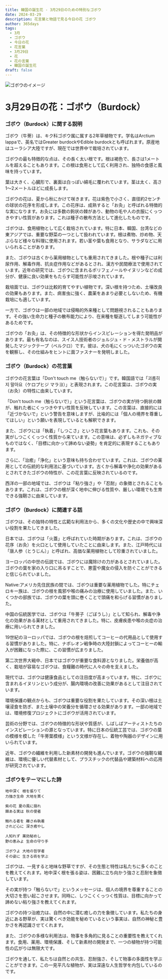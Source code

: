```yaml
---
title: 韓国の誕生花 - 3月29日のための特別なゴボウ
date: 2024-03-29
description: 花言葉と物語で見る今日の花 ゴボウ
author: 365days
tags:
  - 3月
  - ゴボウ
  - 今日の花
  - 花言葉
  - 3月29日
  - 花
  - 花の言葉
  - 韓国の誕生花
draft: false
---
```



![ゴボウのイメージ](https://cdn.pixabay.com/photo/2020/12/15/14/21/burdock-5833799_960_720.jpg#center#center)


# 3月29日の花：ゴボウ（Burdock）

### ゴボウ（Burdock）に関する説明

ゴボウ（牛蒡）は、キク科ゴボウ属に属する2年草植物です。学名はArctium lappaで、英名ではGreater burdockやEdible burdockとも呼ばれます。原産地はユーラシア大陸ですが、現在では世界中で栽培されています。

ゴボウの最も特徴的な点は、その長く太い根です。根は褐色で、長さは1メートルを超えることもあります。この根は食用として広く利用され、独特の食感と風味を持っています。

葉は大きく、心臓形で、裏面は白っぽい綿毛に覆われています。茎は太く、高さ1〜2メートルほどに成長します。

ゴボウの花は、夏から秋にかけて咲きます。花は紫色で小さく、直径約2センチの球状の花序を形成します。この花序は、成熟すると「お灸」と呼ばれる特徴的な実になります。お灸には多数の鉤状の棘があり、動物の毛や人の衣服にくっつきやすい性質があります。これは種子の散布方法として進化したものです。

ゴボウは、食用植物として広く栽培されています。特に日本、韓国、台湾などの東アジアでは、重要な野菜の一つとして扱われています。根は煮物、炒め物、天ぷらなど様々な料理に使用されます。若い茎や葉も食用となり、サラダなどに用いられることがあります。

また、ゴボウは古くから薬用植物としても重用されてきました。根や種子には利尿作用、解毒作用、抗炎症作用などがあるとされ、漢方や民間療法で使用されています。近年の研究では、ゴボウに含まれるポリフェノールやイヌリンなどの成分が、健康に良い効果をもたらす可能性が示唆されています。

栽培面では、ゴボウは比較的育てやすい植物です。深い根を持つため、土壌改良の効果もあります。また、病害虫に強く、農薬をあまり必要としないため、有機栽培にも適しています。

一方で、ゴボウは一部の地域では侵略的外来種として問題視されることもあります。その強い生命力と種子の散布能力により、在来種を駆逐してしまう可能性があるためです。

ゴボウの「お灸」は、その特徴的な形状からインスピレーションを得た発明品があります。最も有名なのは、スイス人技術者のジョルジュ・ド・メストラルが開発したマジックテープ（ベルクロ）です。彼は、犬の毛にくっついたゴボウの実を観察し、その仕組みをヒントに面ファスナーを発明しました。

### ゴボウ（Burdock）の花言葉

ゴボウの花言葉は「Don't touch me（触らないで）」です。韓国語では「괴롭히지 말아요（ケロプヒジ マラヨ）」と表現されます。この花言葉は、ゴボウの実（お灸）の特性に由来しています。

「Don't touch me（触らないで）」という花言葉は、ゴボウの実が持つ鉤状の棘が、触れた者にくっつきやすい性質を反映しています。この言葉は、直接的には「近づかないで」という警告を意味しますが、比喩的には「個人の境界を尊重してほしい」という願いを表現しているとも解釈できます。

また、ゴボウには「執着」「しつこさ」という花言葉もあります。これも、その実がしつこくくっつく性質から来ています。この意味は、必ずしもネガティブなものではなく、「目標に向かって諦めない姿勢」を肯定的に表現することもあります。

さらに、「治癒」「浄化」という意味も持ち合わせています。これは、ゴボウの薬用としての伝統的な利用法に基づいています。古くから解毒や浄化の効果があるとされてきたゴボウの特性が、この花言葉に反映されているのです。

西洋の一部の地域では、ゴボウは「粘り強さ」や「忍耐」の象徴とされることもあります。これは、ゴボウの根が深く地中に伸びる性質や、厳しい環境でも生育できる強靭さに由来しています。

### ゴボウ（Burdock）に関連する話

ゴボウは、その独特の特性と広範な利用法から、多くの文化や歴史の中で興味深い役割を果たしてきました。

日本では、ゴボウは「火蓋」と呼ばれていた時期があります。これは、ゴボウの花序（お灸）を火口として使用していたことに由来します。また、江戸時代には「唐人参（とうじん）」と呼ばれ、高価な薬用植物として珍重されていました。

ヨーロッパの中世の伝説では、ゴボウには魔除けの力があるとされていました。ゴボウの葉を家の入り口に吊るすことで、悪霊や魔女の侵入を防ぐことができると信じられていました。

Native:アメリカ先住民族の間では、ゴボウは重要な薬用植物でした。特にチェロキー族は、ゴボウの根を風邪や喉の痛みの治療に使用していました。また、いくつかの部族では、ゴボウの葉を頭に巻くことで頭痛を和らげる習慣がありました。

中国の伝統医学では、ゴボウは「牛蒡子（ごぼうし）」として知られ、解毒や浄化の効果がある薬材として重用されてきました。特に、皮膚疾患や喉の炎症の治療に用いられてきました。

19世紀のヨーロッパでは、ゴボウの根を焙煎してコーヒーの代用品として使用する習慣がありました。特に、ナポレオン戦争時の大陸封鎖によってコーヒーの輸入が困難になった際に、この習慣が広まりました。

第二次世界大戦中、日本ではゴボウが重要な食料源となりました。栄養価が高く、栽培が容易なゴボウは、食糧難の時代に人々の命を支えました。

現代では、ゴボウは健康食品としての注目度が高まっています。特に、ゴボウに含まれるイヌリンという成分が、腸内環境の改善に効果があるとして注目されています。

環境保護の観点からも、ゴボウは重要な役割を果たしています。その深い根は土壌浸食を防ぎ、また土壌中の栄養分を循環させる効果があります。一部の地域では、環境修復プロジェクトにゴボウが活用されています。

芸術の分野では、ゴボウの特徴的な形状や質感が、しばしばアーティストたちのインスピレーションの源となっています。特に日本の伝統工芸では、ゴボウの葉の模様を模した「牛蒡葉模様」という文様が存在し、着物や陶器のデザインに用いられています。

近年、ゴボウの繊維を利用した新素材の開発も進んでいます。ゴボウの強靭な繊維は、環境に優しい代替素材として、プラスチックの代替品や建築材料への応用が研究されています。

### ゴボウをテーマにした詩

    地中深く 根を張りて
    力強き生命 大地を貫く
    
    紫の花 夏の風に揺れ
    棘ある実は 秋の使者
    
    触れる者を 離さぬ執着
    されど心に 深き癒やし
    
    人知れず 薬効秘めし
    野の恵みよ 生命の守り手
    
    ゴボウよ 大地の哲学者
    その姿に 生きる術を学ぶ

ゴボウは、一見すると地味な野草ですが、その生態と特性は私たちに多くのことを教えてくれます。地中深く根を張る姿は、困難に立ち向かう強さと忍耐を象徴しています。

その実が持つ「触らないで」というメッセージは、個人の境界を尊重することの大切さを思い起こさせます。同時に、しつこくくっつく性質は、目標に向かって諦めない粘り強さを教えてくれます。

ゴボウの持つ治癒力は、自然の中に潜む癒しの力を象徴しています。私たちの身近にある野草が、実は驚くべき効能を秘めているという事実は、自然の神秘と豊かさを再認識させてくれます。

また、ゴボウの多様な利用法は、物事を多角的に見ることの重要性を教えてくれます。食用、薬用、環境保護、そして新素材の開発まで、一つの植物が持つ可能性の広がりは無限大です。

ゴボウを通して、私たちは自然との共生、忍耐強さ、そして物事の多面性を学ぶことができます。この一見平凡な植物が、実は深遠な人生哲学を内包しているのです。